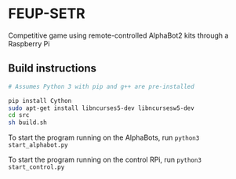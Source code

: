 # FEUP-SETR

Competitive game using remote-controlled AlphaBot2 kits through a Raspberry Pi

## Build instructions

```bash
# Assumes Python 3 with pip and g++ are pre-installed

pip install Cython
sudo apt-get install libncurses5-dev libncursesw5-dev
cd src
sh build.sh
```

To start the program running on the AlphaBots, run ```python3 start_alphabot.py```

To start the program running on the control RPi, run ```python3 start_control.py```
